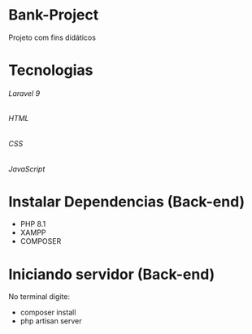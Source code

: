 # Bank-Project
  Projeto com fins didáticos 
# Tecnologias
###### Laravel 9
###### HTML
###### CSS 
###### JavaScript
# Instalar Dependencias (Back-end)
  - PHP 8.1
  - XAMPP
  - COMPOSER
# Iniciando servidor (Back-end)
  No terminal digite:
  - composer install
  - php artisan server
  
 
  
